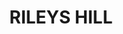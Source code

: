 ---
lastmod: '2025-04-06T06:05:20+00:00'
latitude: -29.156771
layout: suburb
longitude: 153.303855
postcode: '2472'
state: NSW
title: RILEYS HILL
url: /nsw/rileys-hill/
---